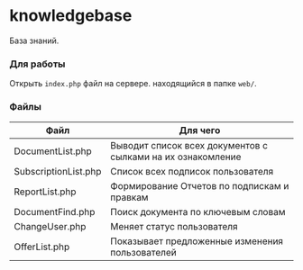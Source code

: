 # knowledgebase
База знаний.
### Для работы
Открыть `index.php` файл на сервере. находящийся в папке `web/`. 
### Файлы
| Файл | Для чего |
| ------ | ------ |
| DocumentList.php | Выводит список всех документов с сылками на их ознакомление |
| SubscriptionList.php | Список всех подписок пользователя |
| ReportList.php | Формирование Отчетов по подпискам и правкам |
| DocumentFind.php | Поиск документа по ключевым словам |
| ChangeUser.php | Меняет статус пользователя |
| OfferList.php | Показывает предложенные изменения пользователей |